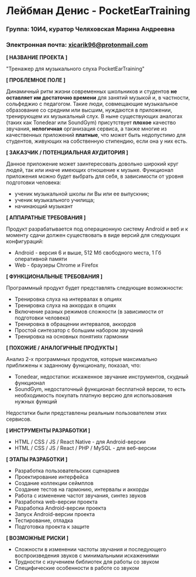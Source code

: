 # Лейбман Денис - PocketEarTraining

### Группа: 10И4, куратор Челяховская Марина Андреевна
### Электронная почта: xicarik96@protonmail.com

**[ НАЗВАНИЕ ПРОЕКТА ]**

"Тренажер для музыкального слуха PocketEarTraining"

**[ ПРОБЛЕМНОЕ ПОЛЕ ]**

Динамичный ритм жизни современных школьников и студентов **не оставляет им достаточно времени** для занятий музыкой и, в частности, сольфеджио с педагогом. Такие люди, совмещающие музыкальное образование со средним или высшим, нуждаются в приложении, тренирующем их музыкальный слух. В ныне существующих аналогах (таких как Tonedear или SoundGym) присутствует **плохое** качество звучания, **нелогичная** организация сервиса, а также многие из качественных приложений **платные**, что может быть недопустимо для студентов, живующих на собственную стипендию, если она у них есть.

**[ ЗАКАЗЧИК / ПОТЕНЦИАЛЬНАЯ АУДИТОРИЯ ]**

Данное приложение может заинтересовать довольно широкий круг людей, так или иначе имеющих отношение к музыке. Функционал приложения можно будет выбрать для себя, в зависимости от уровня подготовки человека:

* ученик музыкальной школы ли Вы или ее выпускник;
* ученик музыкального училища;
* начинающий музыкант

**[ АППАРАТНЫЕ ТРЕБОВАНИЯ ]** 

Продукт разрабатывается под операционную систему Android и веб и к моменту сдачи должен существовать в виде версий для следующих конфигураций:

* Android - версия 6 и выше, 512 Мб свободного места, 1 Гб оперативной памяти
* Web - браузеры Chrome и Firefox

**[ ФУНКЦИОНАЛЬНЫЕ ТРЕБОВАНИЯ ]**

Программный продукт будет представлять следующие возможности:

* Тренировка слуха на интервалах в опциях
* Тренировка слуха на аккордах в опциях
* Включение разных режимов сложности (в зависимости от подготовки человека)
* Тренировка в обращении интервалов, аккордов
* Простой синтезатор с большим набором звучаний
* Тренировка на основных понятиях гармонии

**[ ПОХОЖИЕ / АНАЛОГИЧНЫЕ ПРОДУКТЫ ]**

Анализ 2-х программных продуктов, которые максимально приближены к заданному функционалу, показал, что:

* Tonedear, недостатки: искаженное звучание инструментов, скудный функционал
* SoundGym, недостаточный функционал бесплатной версии, то есть необходимость покупать платную версию для использования нужных функций

Недостатки были представлены реальным пользователем этих сервисов.

**[ ИНСТРУМЕНТЫ РАЗРАБОТКИ ]**

* HTML / CSS / JS / React Native - для Android-версии
* HTML / CSS / JS / React / PHP / MySQL - для веб-версии

**[ ЭТАПЫ РАЗРАБОТКИ ]**

* Разработка пользовательских сценариев
* Проектирование интерфейса
* Создание коллекции сеймплов
* Создание тестов на гармонию, интервалы и аккорды
* Работа с изменение частот звучания, синтез звуков
* Разработка web-версии проекта
* Разработка Android-версии проекта
* Запуск Android-версии проекта
* Тестирование, отладка
* Подготовка проекта к защите

**[ ВОЗМОЖНЫЕ РИСКИ ]**

* Сложности в изменении частоты звучания и последующего воспроизведения звуков с минимальными искажениями
* Трудности с изучением библиотек для работы со звуком
* Специфические особенности в работе со звуком
